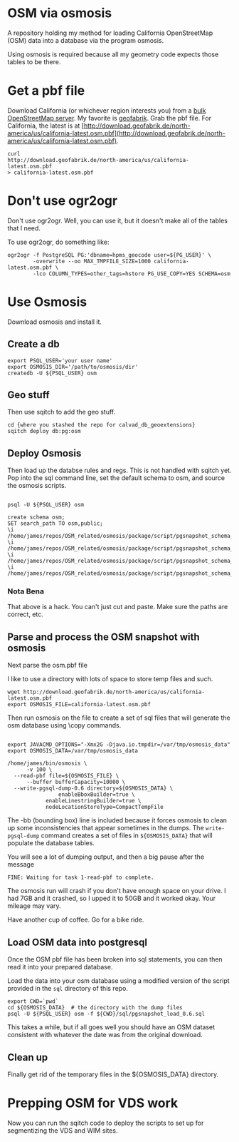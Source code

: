 # OSM via osmosis

A repository holding my method for loading California OpenStreetMap
(OSM) data into a database via the program osmosis.

Using osmosis is required because all my geometry code expects those
tables to be there.

# Get a pbf file


Download California (or whichever region interests you) from a
[bulk OpenStreetMap server](http://wiki.openstreetmap.org/wiki/Planet.osm#Worldwide_extract_sources).
My favorite is
[geofabrik](http://download.geofabrik.de/north-america.html).  Grab
the pbf file.  For California, the latest is at
[http://download.geofabrik.de/north-america/us/california-latest.osm.pbf](http://download.geofabrik.de/north-america/us/california-latest.osm.pbf).

```
curl
http://download.geofabrik.de/north-america/us/california-latest.osm.pbf
> california-latest.osm.pbf
```

# Don't use ogr2ogr

Don't use ogr2ogr.  Well, you can use it, but it doesn't make all of
the tables that I need.

To use ogr2ogr, do something like:

```
ogr2ogr -f PostgreSQL PG:'dbname=hpms_geocode user=${PG_USER}' \
        -overwrite --oo MAX_TMPFILE_SIZE=1000 california-latest.osm.pbf \
        -lco COLUMN_TYPES=other_tags=hstore PG_USE_COPY=YES SCHEMA=osm
```

# Use Osmosis


Download osmosis and install it.

## Create a db

```
export PSQL_USER='your user name'
export OSMOSIS_DIR='/path/to/osmosis/dir'
createdb -U ${PSQL_USER} osm
```

## Geo stuff

Then use sqitch to add the geo stuff.


```
cd {where you stashed the repo for calvad_db_geoextensions}
sqitch deploy db:pg:osm

```

## Deploy Osmosis

Then load up the databse rules and regs.  This is not handled with
sqitch yet.  Pop into the sql command line, set the default schema to
osm, and source the osmosis scripts.


```

psql -U ${PSQL_USER} osm

create schema osm;
SET search_path TO osm,public;
\i /home/james/repos/OSM_related/osmosis/package/script/pgsnapshot_schema_0.6.sql
\i /home/james/repos/OSM_related/osmosis/package/script/pgsnapshot_schema_0.6_action.sql
\i /home/james/repos/OSM_related/osmosis/package/script/pgsnapshot_schema_0.6_bbox.sql
\i /home/james/repos/OSM_related/osmosis/package/script/pgsnapshot_schema_0.6_linestring.sql
```

### Nota Bena

That above is a hack.  You can't just cut and paste.  Make sure the
paths are correct, etc.


## Parse and process the OSM snapshot with osmosis

Next parse the osm.pbf file

I like to use a directory with lots of space to store temp files and
such.

```
wget http://download.geofabrik.de/north-america/us/california-latest.osm.pbf
export OSMOSIS_FILE=california-latest.osm.pbf
```


Then run osmosis on the file to create a set of sql files that will
generate the osm database using \copy commands.


```

export JAVACMD_OPTIONS="-Xmx2G -Djava.io.tmpdir=/var/tmp/osmosis_data"
export OSMOSIS_DATA=/var/tmp/osmosis_data

/home/james/bin/osmosis \
      -v 100 \
  --read-pbf file=${OSMOSIS_FILE} \
      --buffer bufferCapacity=10000 \
  --write-pgsql-dump-0.6 directory=${OSMOSIS_DATA} \
  			    enableBboxBuilder=true \
 		    enableLinestringBuilder=true \
 		    nodeLocationStoreType=CompactTempFile
```

The -bb (bounding box) line is included because it forces osmosis to
clean up some inconsistencies that appear sometimes in the dumps.
The `write-pgsql-dump` command creates a set of files in
`${OSMOSIS_DATA}` that will populate the database tables.


You will see a lot of dumping output, and then a big pause after the
message

```
FINE: Waiting for task 1-read-pbf to complete.
```

The osmosis run will crash if you don't have enough space on your
drive.  I had 7GB and it crashed, so I upped it to 50GB and it worked
okay.  Your mileage may vary.

Have another cup of coffee.  Go for a bike ride.

## Load OSM data into postgresql

Once the OSM pbf file has been broken into sql statements, you can
then read it into your prepared database.

Load the data into your osm database using a modified version of the
script provided in the `sql` directory of this repo.

```
export CWD=`pwd`
cd ${OSMOSIS_DATA}  # the directory with the dump files
psql -U ${PSQL_USER} osm -f ${CWD}/sql/pgsnapshot_load_0.6.sql
```

This takes a while, but if all goes well you should have an OSM dataset
consistent with whatever the date was from the original download.

## Clean up

Finally get rid of the temporary files in the ${OSMOSIS_DATA}
directory.

# Prepping OSM for VDS work

Now you can run the sqitch code to deploy the scripts to set up for
segmentizing the VDS and WIM sites.
